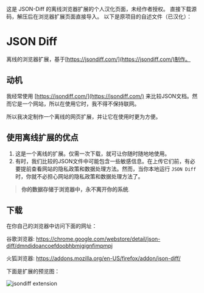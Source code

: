 这是 JSON-Diff 的离线浏览器扩展的个人汉化页面，未经作者授权。
直接下载源码，解压后在浏览器扩展页面直接导入。
以下是原项目的自述文件（已汉化）：

# JSON Diff

离线的浏览器扩展，基于[https://jsondiff.com/](https://jsondiff.com/)制作。

## 动机

我经常使用 [https://jsondiff.com/](https://jsondiff.com/) 来比较JSON文档。然而它是一个网站，所以在使用它时，我不得不保持联网。

所以我决定制作一个离线的网页扩展，并让它在使用时更为方便。

## 使用离线扩展的优点

1. 这是一个离线的扩展。仅需一次下载，就可让你随时随地地使用。
2. 有时，我们比较的JSON文件中可能包含一些敏感信息。在上传它们前，有必要提前查看网站的隐私政策和数据处理方法。然而，当你本地运行 `JSON Diff` 时，你就不必担心网站的隐私政策和数据处理方法了。
> **你的数据存储于浏览器中，永不离开你的系统**.

## 下载

在你自己的浏览器中访问下面的网址：

谷歌浏览器: https://chrome.google.com/webstore/detail/json-diff/dmndidoancoefdoobhbmjgignfimpmpj

火狐浏览器: https://addons.mozilla.org/en-US/firefox/addon/json-diff/

下面是扩展的预览图：

![jsondiff extension](extension.jpg)
